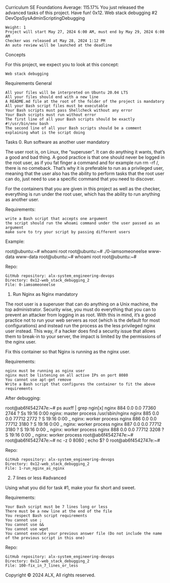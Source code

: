 

Curriculum
SE Foundations Average: 115.17%
You just released the advanced tasks of this project. Have fun!
0x12. Web stack debugging #2
DevOpsSysAdminScriptingDebugging

    Weight: 1
    Project will start May 27, 2024 6:00 AM, must end by May 29, 2024 6:00 AM
    Checker was released at May 28, 2024 1:12 PM
    An auto review will be launched at the deadline

Concepts

For this project, we expect you to look at this concept:

    Web stack debugging

Requirements
General

    All your files will be interpreted on Ubuntu 20.04 LTS
    All your files should end with a new line
    A README.md file at the root of the folder of the project is mandatory
    All your Bash script files must be executable
    Your Bash scripts must pass Shellcheck without any error
    Your Bash scripts must run without error
    The first line of all your Bash scripts should be exactly #!/usr/bin/env bash
    The second line of all your Bash scripts should be a comment explaining what is the script doing

Tasks
0. Run software as another user
mandatory

The user root is, on Linux, the “superuser”. It can do anything it wants, that’s a good and bad thing. A good practice is that one should never be logged in the root user, as if you fat finger a command and for example run rm -rf /, there is no comeback. That’s why it is preferable to run as a privileged user, meaning that the user also has the ability to perform tasks that the root user can do, just need to use a specific command that you need to discover.

For the containers that you are given in this project as well as the checker, everything is run under the root user, which has the ability to run anything as another user.

Requirements:

    write a Bash script that accepts one argument
    the script should run the whoami command under the user passed as an argument
    make sure to try your script by passing different users

Example:

root@ubuntu:~# whoami
root
root@ubuntu:~# ./0-iamsomeoneelse www-data
www-data
root@ubuntu:~# whoami
root
root@ubuntu:~#

Repo:

    GitHub repository: alx-system_engineering-devops
    Directory: 0x12-web_stack_debugging_2
    File: 0-iamsomeoneelse

1. Run Nginx as Nginx
mandatory

The root user is a superuser that can do anything on a Unix machine, the top administrator. Security wise, you must do everything that you can to prevent an attacker from logging in as root. With this in mind, it’s a good practice not to run your web servers as root (which is the default for most configurations) and instead run the process as the less privileged nginx user instead. This way, if a hacker does find a security issue that allows them to break-in to your server, the impact is limited by the permissions of the nginx user.

Fix this container so that Nginx is running as the nginx user.

Requirements:

    nginx must be running as nginx user
    nginx must be listening on all active IPs on port 8080
    You cannot use apt-get remove
    Write a Bash script that configures the container to fit the above requirements

After debugging:

root@ab6f4542747e:~# ps auxff | grep ngin[x]
nginx      884  0.0  0.0  77360  2744 ?        Ss   19:16   0:00 nginx: master process /usr/sbin/nginx
nginx      885  0.0  0.0  77712  2772 ?        S    19:16   0:00  \_ nginx: worker process
nginx      886  0.0  0.0  77712  3180 ?        S    19:16   0:00  \_ nginx: worker process
nginx      887  0.0  0.0  77712  3180 ?        S    19:16   0:00  \_ nginx: worker process
nginx      888  0.0  0.0  77712  3208 ?        S    19:16   0:00  \_ nginx: worker process
root@ab6f4542747e:~#
root@ab6f4542747e:~# nc -z 0 8080 ; echo $?
0
root@ab6f4542747e:~#

Repo:

    GitHub repository: alx-system_engineering-devops
    Directory: 0x12-web_stack_debugging_2
    File: 1-run_nginx_as_nginx

2. 7 lines or less
#advanced

Using what you did for task #1, make your fix short and sweet.

Requirements:

    Your Bash script must be 7 lines long or less
    There must be a new line at the end of the file
    You respect Bash script requirements
    You cannot use ;
    You cannot use &&
    You cannot use wget
    You cannot execute your previous answer file (Do not include the name of the previous script in this one)

Repo:

    GitHub repository: alx-system_engineering-devops
    Directory: 0x12-web_stack_debugging_2
    File: 100-fix_in_7_lines_or_less

Copyright © 2024 ALX, All rights reserved.


